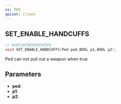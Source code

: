 ```yaml
---
ns: PED
apiset: client
---
```

## SET_ENABLE_HANDCUFFS

```c
// 0xDF1AF8B5D56542FA
void SET_ENABLE_HANDCUFFS(Ped ped,BOOL p1,BOOL p2);
```

Ped can not pull out a weapon when true

## Parameters
* **ped**:
* **p1**:
* **p2**: